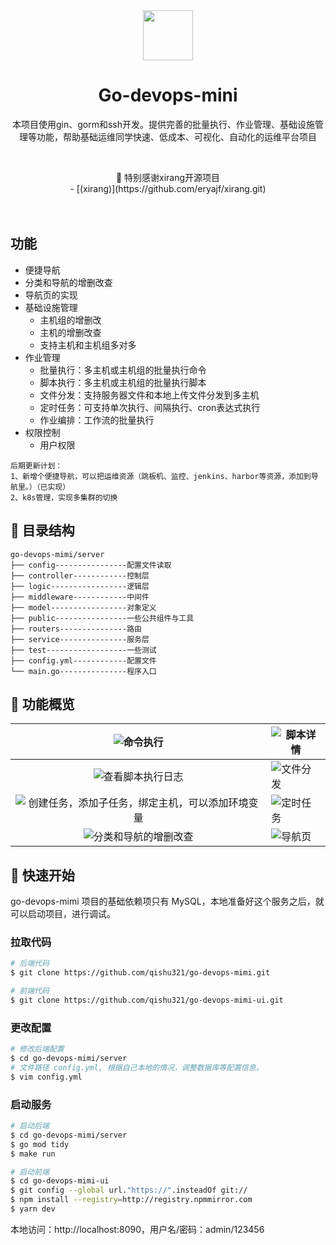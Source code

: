 <div align="center">
<img src="https://cdn.nlark.com/yuque/0/2025/jpeg/28693706/1747205373498-713adaed-dee9-4b2d-9be2-599da02b7bc4.jpeg?x-oss-process=image%2Fformat%2Cwebp" width="80"  height="80">

<h1 align="center">Go-devops-mini</h1>
  <p align="center">
   本项目使用gin、gorm和ssh开发。提供完善的批量执行、作业管理、基础设施管理等功能，帮助基础运维同学快速、低成本、可视化、自动化的运维平台项目
    <br />
  </p>
    <br />


<p> 🐉 特别感谢xirang开源项目
     <br />
-   [(xirang)](https://github.com/eryajf/xirang.git)

</p>


<img src="https://cdn.jsdelivr.net/gh/eryajf/tu@main/img/image_20240420_214408.gif" width="800"  height="3">
</div><br>

## 功能
 - 便捷导航
  - 分类和导航的增删改查
  - 导航页的实现
 - 基础设施管理
   - 主机组的增删改
   - 主机的增删改查
   - 支持主机和主机组多对多
 - 作业管理
    - 批量执行：多主机或主机组的批量执行命令
    - 脚本执行：多主机或主机组的批量执行脚本
    - 文件分发：支持服务器文件和本地上传文件分发到多主机
    - 定时任务：可支持单次执行、间隔执行、cron表达式执行
    - 作业编排：工作流的批量执行
 - 权限控制
   - 用户权限
```
后期更新计划：
1、新增个便捷导航，可以把运维资源（跳板机、监控、jenkins、harbor等资源，添加到导航里。）（已实现）
2、k8s管理，实现多集群的切换
```

## 📖 目录结构

```
go-devops-mimi/server
├── config----------------配置文件读取
├── controller------------控制层
├── logic-----------------逻辑层
├── middleware------------中间件
├── model-----------------对象定义
├── public----------------一些公共组件与工具
├── routers---------------路由
├── service---------------服务层
├── test------------------一些测试
├── config.yml------------配置文件
└── main.go---------------程序入口
```

## 👀 功能概览

|  ![命令执行](https://cdn.nlark.com/yuque/0/2025/png/28693706/1747190533086-b379d2f4-1fb0-4f7d-8acc-1daa4ce1cacd.png?x-oss-process=image%2Fformat%2Cwebp)  | ![脚本详情](https://cdn.nlark.com/yuque/0/2025/png/28693706/1747190649953-c8b8564b-6165-40e7-a2db-7139f31cf203.png?x-oss-process=image%2Fformat%2Cwebp)     |
| :------------------------------------------------------------------------------: | -------------------------------------------------------------------------------- |
| ![查看脚本执行日志](https://cdn.nlark.com/yuque/0/2025/png/28693706/1747190696776-f638f804-01c1-457e-8de2-ccaf56ceeedc.png?x-oss-process=image%2Fformat%2Cwebp) | ![文件分发](https://cdn.nlark.com/yuque/0/2025/png/28693706/1747190931557-ff3158ec-15f9-4b50-8063-45bcc8c7332b.png?x-oss-process=image%2Fformat%2Cwebp) |
| ![创建任务，添加子任务，绑定主机，可以添加环境变量](https://cdn.nlark.com/yuque/0/2025/png/28693706/1747190970578-2177cc28-24a0-4626-b9e5-4da7f1f5fe9a.png?x-oss-process=image%2Fformat%2Cwebp) | ![定时任务](https://cdn.nlark.com/yuque/0/2025/png/28693706/1747191018479-18527802-045f-4a48-b4f5-7a05b8cbbab0.png?x-oss-process=image%2Fformat%2Cwebp) |
| ![分类和导航的增删改查](https://cdn.nlark.com/yuque/0/2025/png/28693706/1747620842841-0b7e457e-13a5-4d4a-aa7c-1874581f2e11.png?x-oss-process=image%2Fformat%2Cwebp) | ![导航页](https://cdn.nlark.com/yuque/0/2025/png/28693706/1747620817372-d3635ec6-8eb5-4eed-a96d-5f666d569026.png?x-oss-process=image%2Fformat%2Cwebp) |

## 🚀 快速开始

go-devops-mimi 项目的基础依赖项只有 MySQL，本地准备好这个服务之后，就可以启动项目，进行调试。


### 拉取代码

```sh
# 后端代码
$ git clone https://github.com/qishu321/go-devops-mimi.git

# 前端代码
$ git clone https://github.com/qishu321/go-devops-mimi-ui.git
```

### 更改配置

```sh
# 修改后端配置
$ cd go-devops-mimi/server
# 文件路径 config.yml, 根据自己本地的情况，调整数据库等配置信息。
$ vim config.yml
```

### 启动服务

```sh
# 启动后端
$ cd go-devops-mimi/server
$ go mod tidy
$ make run

# 启动前端
$ cd go-devops-mimi-ui
$ git config --global url."https://".insteadOf git://
$ npm install --registry=http://registry.npmmirror.com
$ yarn dev
```

本地访问：http://localhost:8090，用户名/密码：admin/123456
